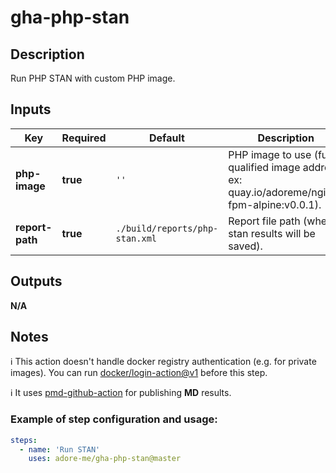 # gha-php-stan

## Description
Run PHP STAN with custom PHP image.

## Inputs
| Key                   | Required | Default                        | Description                                                                                    |
|-----------------------|----------|--------------------------------|------------------------------------------------------------------------------------------------|
| **php-image**         | **true** | `''`                           | PHP image to use (fully qualified image address. ex: quay.io/adoreme/nginx-fpm-alpine:v0.0.1). |
| **report-path**       | **true** | `./build/reports/php-stan.xml` | Report file path (where stan results will be saved).                                           |

## Outputs
**N/A**

## Notes
ℹ This action doesn't handle docker registry authentication (e.g. for private images).
You can run [docker/login-action@v1](https://github.com/docker/login-action) before this step.

ℹ It uses [pmd-github-action](https://github.com/jwgmeligmeyling/pmd-github-action) for publishing **MD** results.

### Example of step configuration and usage:

```yaml
steps:
  - name: 'Run STAN'
    uses: adore-me/gha-php-stan@master
```
